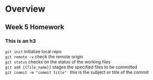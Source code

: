 # Overview
## Week 5 Homework
<h3>This is an h3</h3>

`git init` initialize local repo <br>
`git remote -v` check the remote origin <br>
`git status` checks on the status of the working files <br>
`git add {{file_name}}` stages the specified files to be committed <br>
`git commit -m "commit title" ` this is the subject or title of the commit <br>